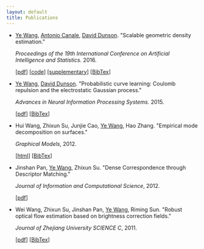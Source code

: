 ```yaml
---
layout: default
title: Publications
---
```


<div id="pub-container">

<ul>
  <!-- GEODE -->
  <li>
  <p><a href="http://ericyewang.github.io">Ye Wang</a>, <a href="http://sites.carloalberto.org/canale/">Antonio Canale</a>, <a href="https://stat.duke.edu/~dunson/">David Dunson</a>. "Scalable geometric density estimation."</p> 
  <p><i>Proceedings of the 19th International Conference on Artificial Intelligence and Statistics.</i> 2016.</p> 
  <p><a href="http://jmlr.org/proceedings/papers/v51/wang16e.pdf">[pdf]</a> [<a href="https://github.com/ericyewang/GEODE">code</a>] <a href="http://jmlr.org/proceedings/papers/v51/wang16e-supp.pdf">[supplementary]</a> [<a href="https://scholar.google.es/scholar.bib?q=info:Pz3kBmpZSEAJ:scholar.google.com/&output=citation&scisig=AAGBfm0AAAAAVzF2Vr9rzuzP9zm15geGL-bcxfB5E0II&scisf=4&hl=en">BibTex</a>]</p>
  </li>
  
  <!-- electroGP -->
  <li>
  <p><a href="http://ericyewang.github.io">Ye Wang</a>, <a href="https://stat.duke.edu/~dunson/">David Dunson</a>. "Probabilistic curve learning: Coulomb repulsion and the electrostatic Gaussian process."</p> 
  <p><i>Advances in Neural Information Processing Systems.</i> 2015.</p> 
  <p>[<a href="https://papers.nips.cc/paper/5794-probabilistic-curve-learning-coulomb-repulsion-and-the-electrostatic-gaussian-process.pdf">pdf</a>] [<a href="https://scholar.google.com/scholar.bib?q=info:NetUEsBlGa0J:scholar.google.com/&output=citation&scisig=AAGBfm0AAAAAVyZipgDCqKnNzh1R8b2zz67_k5AHDRQp&scisf=4&hl=en">BibTex</a>]</p>
  </li>
  
  
  <!-- publication with Zhixun Su -->
  <li>
  <p>Hui Wang, Zhixun Su, Junjie Cao, <a href="http://ericyewang.github.io">Ye Wang</a>, Hao Zhang. "Empirical mode decomposition on surfaces."</p> 
  <p><i>Graphical Models</i>, 2012.</p> 
  <p>[<a href="http://www.sciencedirect.com/science/article/pii/S1524070312000252">html</a>] [<a href="https://scholar.google.es/scholar.bib?q=info:1GvgUaI5yGEJ:scholar.google.com/&output=citation&scisig=AAGBfm0AAAAAVzF3dJllQtePaTrpkcWpl3Qd9PF52A-I&scisf=4&hl=en">BibTex</a>]</p>
  </li>
  
  <li>
  <p>Jinshan Pan, <a href="http://ericyewang.github.io">Ye Wang</a>, Zhixun Su. "Dense Correspondence through Descriptor Matching."</p> 
  <p><i>Journal of Information and Computational Science</i>, 2012.</p> 
  <p>[<a href="http://citeseerx.ist.psu.edu/viewdoc/download?doi=10.1.1.455.7374&rep=rep1&type=pdf">pdf</a>]</p>
  </li>
  
  <li>
  <p>Wei Wang, Zhixun Su, Jinshan Pan, <a href="http://ericyewang.github.io">Ye Wang</a>, Riming Sun. "Robust optical flow estimation based on brightness correction fields."</p> 
  <p><i>Journal of Zhejiang University SCIENCE C</i>, 2011.</p> 
  <p>[<a href="http://www.zju.edu.cn/jzus/oldversion/opentxt.php?doi=10.1631/jzus.C1100062">pdf</a>] [<a href="https://scholar.google.es/scholar.bib?q=info:6Nbv1yfeErAJ:scholar.google.com/&output=citation&scisig=AAGBfm0AAAAAVzF9QDOQM-4b-WZtYr8sGqdZ_TWZ3rU1&scisf=4&hl=en">BibTex</a>]</p>
  </li>
  
</ul>

</div>
